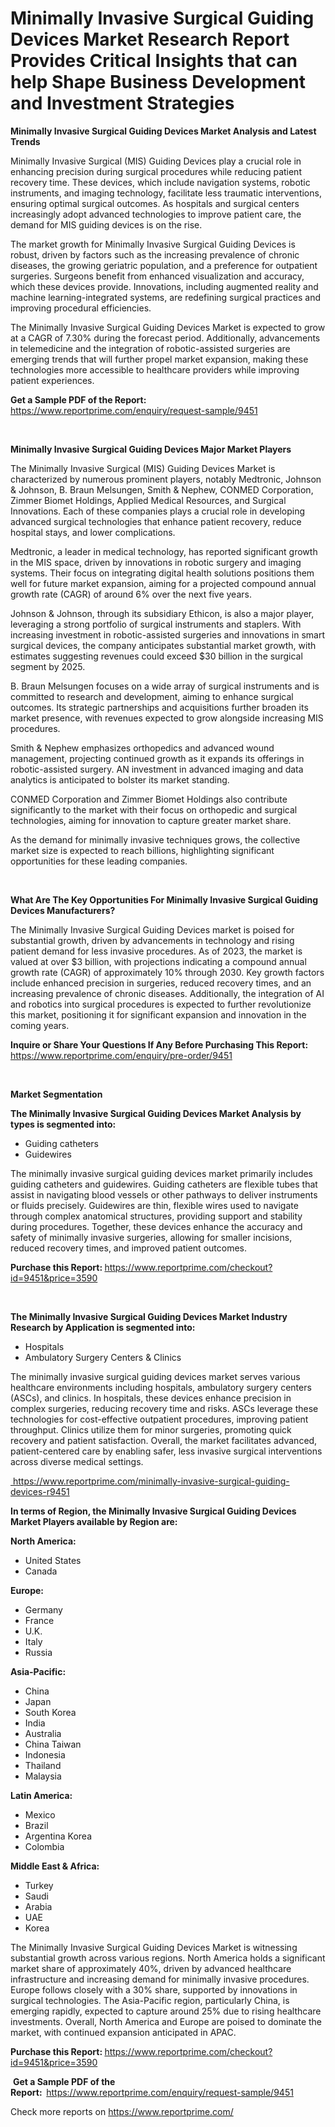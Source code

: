 <p><h1>Minimally Invasive Surgical Guiding Devices Market Research Report Provides Critical Insights that can help Shape Business Development and Investment Strategies</h1></p><p><strong>Minimally Invasive Surgical Guiding Devices Market Analysis and Latest Trends</strong></p>
<p><p>Minimally Invasive Surgical (MIS) Guiding Devices play a crucial role in enhancing precision during surgical procedures while reducing patient recovery time. These devices, which include navigation systems, robotic instruments, and imaging technology, facilitate less traumatic interventions, ensuring optimal surgical outcomes. As hospitals and surgical centers increasingly adopt advanced technologies to improve patient care, the demand for MIS guiding devices is on the rise.</p><p>The market growth for Minimally Invasive Surgical Guiding Devices is robust, driven by factors such as the increasing prevalence of chronic diseases, the growing geriatric population, and a preference for outpatient surgeries. Surgeons benefit from enhanced visualization and accuracy, which these devices provide. Innovations, including augmented reality and machine learning-integrated systems, are redefining surgical practices and improving procedural efficiencies.</p><p>The Minimally Invasive Surgical Guiding Devices Market is expected to grow at a CAGR of 7.30% during the forecast period. Additionally, advancements in telemedicine and the integration of robotic-assisted surgeries are emerging trends that will further propel market expansion, making these technologies more accessible to healthcare providers while improving patient experiences.</p></p>
<p><strong>Get a Sample PDF of the Report:&nbsp;</strong> <a href="https://www.reportprime.com/enquiry/request-sample/9451?utm_campaign=2279&utm_medium=2&utm_source=Github&utm_content=ia&utm_term=20032025&utm_id=minimally-invasive-surgical-guiding-devices">https://www.reportprime.com/enquiry/request-sample/9451</a></p>
<p>&nbsp;</p>
<p><strong>Minimally Invasive Surgical Guiding Devices Major Market Players</strong></p>
<p><p>The Minimally Invasive Surgical (MIS) Guiding Devices Market is characterized by numerous prominent players, notably Medtronic, Johnson & Johnson, B. Braun Melsungen, Smith & Nephew, CONMED Corporation, Zimmer Biomet Holdings, Applied Medical Resources, and Surgical Innovations. Each of these companies plays a crucial role in developing advanced surgical technologies that enhance patient recovery, reduce hospital stays, and lower complications.</p><p>Medtronic, a leader in medical technology, has reported significant growth in the MIS space, driven by innovations in robotic surgery and imaging systems. Their focus on integrating digital health solutions positions them well for future market expansion, aiming for a projected compound annual growth rate (CAGR) of around 6% over the next five years.</p><p>Johnson & Johnson, through its subsidiary Ethicon, is also a major player, leveraging a strong portfolio of surgical instruments and staplers. With increasing investment in robotic-assisted surgeries and innovations in smart surgical devices, the company anticipates substantial market growth, with estimates suggesting revenues could exceed $30 billion in the surgical segment by 2025.</p><p>B. Braun Melsungen focuses on a wide array of surgical instruments and is committed to research and development, aiming to enhance surgical outcomes. Its strategic partnerships and acquisitions further broaden its market presence, with revenues expected to grow alongside increasing MIS procedures.</p><p>Smith & Nephew emphasizes orthopedics and advanced wound management, projecting continued growth as it expands its offerings in robotic-assisted surgery. AN investment in advanced imaging and data analytics is anticipated to bolster its market standing.</p><p>CONMED Corporation and Zimmer Biomet Holdings also contribute significantly to the market with their focus on orthopedic and surgical technologies, aiming for innovation to capture greater market share.</p><p>As the demand for minimally invasive techniques grows, the collective market size is expected to reach billions, highlighting significant opportunities for these leading companies.</p></p>
<p>&nbsp;</p>
<p><strong>What Are The Key Opportunities For Minimally Invasive Surgical Guiding Devices Manufacturers?</strong></p>
<p><p>The Minimally Invasive Surgical Guiding Devices market is poised for substantial growth, driven by advancements in technology and rising patient demand for less invasive procedures. As of 2023, the market is valued at over $3 billion, with projections indicating a compound annual growth rate (CAGR) of approximately 10% through 2030. Key growth factors include enhanced precision in surgeries, reduced recovery times, and an increasing prevalence of chronic diseases. Additionally, the integration of AI and robotics into surgical procedures is expected to further revolutionize this market, positioning it for significant expansion and innovation in the coming years.</p></p>
<p><strong>Inquire or Share Your Questions If Any Before Purchasing This Report:</strong> <a href="https://www.reportprime.com/enquiry/pre-order/9451?utm_campaign=2279&utm_medium=2&utm_source=Github&utm_content=ia&utm_term=20032025&utm_id=minimally-invasive-surgical-guiding-devices">https://www.reportprime.com/enquiry/pre-order/9451</a></p>
<p>&nbsp;</p>
<p><strong>Market Segmentation</strong></p>
<p><strong>The Minimally Invasive Surgical Guiding Devices Market Analysis by types is segmented into:</strong></p>
<p><ul><li>Guiding catheters</li><li>Guidewires</li></ul></p>
<p><p>The minimally invasive surgical guiding devices market primarily includes guiding catheters and guidewires. Guiding catheters are flexible tubes that assist in navigating blood vessels or other pathways to deliver instruments or fluids precisely. Guidewires are thin, flexible wires used to navigate through complex anatomical structures, providing support and stability during procedures. Together, these devices enhance the accuracy and safety of minimally invasive surgeries, allowing for smaller incisions, reduced recovery times, and improved patient outcomes.</p></p>
<p><strong>Purchase this Report:&nbsp;</strong><a href="https://www.reportprime.com/checkout?id=9451&price=3590&utm_campaign=2279&utm_medium=2&utm_source=Github&utm_content=ia&utm_term=20032025&utm_id=minimally-invasive-surgical-guiding-devices">https://www.reportprime.com/checkout?id=9451&price=3590</a></p>
<p>&nbsp;</p>
<p><strong>The Minimally Invasive Surgical Guiding Devices Market Industry Research by Application is segmented into:</strong></p>
<p><ul><li>Hospitals</li><li>Ambulatory Surgery Centers & Clinics</li></ul></p>
<p><p>The minimally invasive surgical guiding devices market serves various healthcare environments including hospitals, ambulatory surgery centers (ASCs), and clinics. In hospitals, these devices enhance precision in complex surgeries, reducing recovery time and risks. ASCs leverage these technologies for cost-effective outpatient procedures, improving patient throughput. Clinics utilize them for minor surgeries, promoting quick recovery and patient satisfaction. Overall, the market facilitates advanced, patient-centered care by enabling safer, less invasive surgical interventions across diverse medical settings.</p></p>
<p><a href="https://www.reportprime.com/minimally-invasive-surgical-guiding-devices-r9451?utm_campaign=2279&utm_medium=2&utm_source=Github&utm_content=ia&utm_term=20032025&utm_id=minimally-invasive-surgical-guiding-devices">&nbsp;https://www.reportprime.com/minimally-invasive-surgical-guiding-devices-r9451</a></p>
<p><strong>In terms of Region, the Minimally Invasive Surgical Guiding Devices Market Players available by Region are:</strong></p>
<p>
    <p> <strong> North America: </strong>
        <ul>
            <li>United States</li>
            <li>Canada</li>
        </ul>
        </p> 
    <p> <strong> Europe: </strong>
        <ul>
            <li>Germany</li>
            <li>France</li>
            <li>U.K.</li>
            <li>Italy</li>
            <li>Russia</li>
        </ul>
        </p> 
    <p> <strong> Asia-Pacific: </strong>
        <ul>
            <li>China</li>
            <li>Japan</li>
            <li>South Korea</li>
            <li>India</li>
            <li>Australia</li>
            <li>China Taiwan</li>
            <li>Indonesia</li>
            <li>Thailand</li>
            <li>Malaysia</li>
        </ul>
        </p> 
    <p> <strong> Latin America: </strong>
        <ul>
            <li>Mexico</li>
            <li>Brazil</li>
            <li>Argentina Korea</li>
            <li>Colombia</li>
        </ul>
        </p> 
    <p> <strong> Middle East & Africa: </strong>
        <ul>
            <li>Turkey</li>
            <li>Saudi</li>
            <li>Arabia</li>
            <li>UAE</li>
            <li>Korea</li>
        </ul>
    </p>
    </p>
<p><p>The Minimally Invasive Surgical Guiding Devices Market is witnessing substantial growth across various regions. North America holds a significant market share of approximately 40%, driven by advanced healthcare infrastructure and increasing demand for minimally invasive procedures. Europe follows closely with a 30% share, supported by innovations in surgical technologies. The Asia-Pacific region, particularly China, is emerging rapidly, expected to capture around 25% due to rising healthcare investments. Overall, North America and Europe are poised to dominate the market, with continued expansion anticipated in APAC.</p></p>
<p><strong>Purchase this Report: </strong><a href="https://www.reportprime.com/checkout?id=9451&price=3590&utm_campaign=2279&utm_medium=2&utm_source=Github&utm_content=ia&utm_term=20032025&utm_id=minimally-invasive-surgical-guiding-devices">https://www.reportprime.com/checkout?id=9451&price=3590</a></p>
<p>&nbsp;<strong>Get a Sample PDF of the Report:&nbsp;&nbsp;</strong><a href="https://www.reportprime.com/enquiry/request-sample/9451?utm_campaign=2279&utm_medium=2&utm_source=Github&utm_content=ia&utm_term=20032025&utm_id=minimally-invasive-surgical-guiding-devices">https://www.reportprime.com/enquiry/request-sample/9451</a></p>
<p><strong></strong></p>
<p>Check more reports on <a href="https://www.reportprime.com/?utm_campaign=2279&utm_medium=2&utm_source=Github&utm_content=ia&utm_term=20032025&utm_id=minimally-invasive-surgical-guiding-devices">https://www.reportprime.com/</a></p>